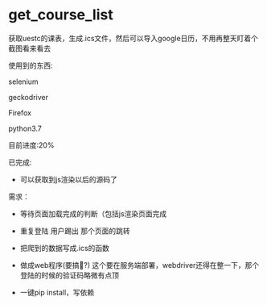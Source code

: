 # get_course_list
获取uestc的课表，生成.ics文件，然后可以导入google日历，不用再整天盯着个截图看来看去





使用到的东西:

selenium

geckodriver

Firefox

python3.7



目前进度:20%

已完成:

* 可以获取到js渲染以后的源码了



需求：

* 等待页面加载完成的判断（包括js渲染页面完成

* 重复登陆 用户踢出 那个页面的跳转

* 把爬到的数据写成.ics的函数

* 做成web程序(要搞🐎?)   这个要在服务端部署，webdriver还得在整一下，那个登陆的时候的验证码略微有点顶

* 一键pip install，写依赖

  